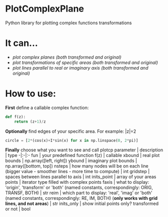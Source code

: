# PlotComplexPlane
Python library for plotting complex functions transformations
# It can...
  - *plot complex planes (both transformed and original)*
  - *plot transformations of specific areas (both transformed and original)*
  - *plot lines parallel to real or imaginary axis (both transformed and original)*
# How to use:
**First** define a callable complex function:
```python
def f(z):
    return (z+1)/z
```
**Optionally** find edges of your specific area. For example: |z|=2
```python
circle = [2*(cos(x)+I*sin(x) for x in np.linspace(0, 2*pi)]
```
**Finally** choose what you want to see and call plotcp
parameter | description | type
-|:-|:-
fun | your predefined function f(z) | callable
xbound | real plot bounds | np.array([left, right])
ybound | imaginary plot bounds | np.array([bottom, top])
nsteps | how many nodes will be on each line (bigger value - smoother lines - more time to compute) | int
gridstep | spaces between lines parallel to axis | int
inits_point | array of your areas points | iterator type filled with complex points
faxis | what to display: 'origin', 'transform' or 'both' (named constants, correspondingly: ORIG, TRANSF, BOTH) | str
reim | which part to display: 'real', 'imag' or 'both' (named constants, correspondingly: RE, IM, BOTH) (**only works with grid lines, and not areas**) | str
inits_only | show initial points only? transformed or not | bool
